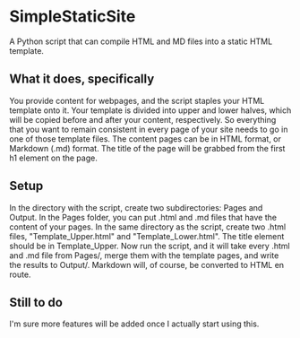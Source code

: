 # SimpleStaticSite
A Python script that can compile HTML and MD files into a static HTML template.

## What it does, specifically
You provide content for webpages, and the script staples your HTML template onto it. Your template is divided into upper
and lower halves, which will be copied before and after your content, respectively. So everything that you want to remain
consistent in every page of your site needs to go in one of those template files. The content pages can be in HTML format,
or Markdown (.md) format. The title of the page will be grabbed from the first h1 element on the page.

## Setup
In the directory with the script, create two subdirectories: Pages and Output. In the Pages folder, you can put .html and .md 
files that have the content of your pages. In the same directory as the script, create two .html files, "Template_Upper.html" and 
"Template_Lower.html". The title element should be in Template_Upper. Now run the script, and it will take every .html and .md 
file from Pages/, merge them with the template pages, and write the results to Output/. Markdown will, of course, be converted to
HTML en route.

## Still to do
I'm sure more features will be added once I actually start using this.
